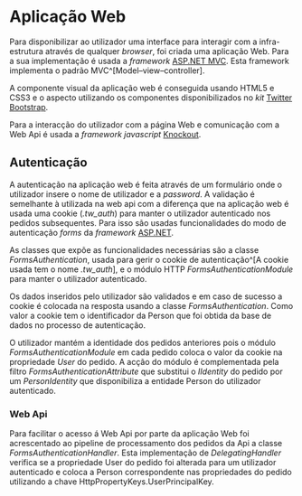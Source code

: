 Aplicação Web
=

Para disponibilizar ao utilizador uma interface para interagir com a infra-estrutura através de qualquer *browser*, foi criada uma aplicação Web. Para a sua implementação é usada a *framework* [ASP.NET MVC](#aspnetmvc). Esta framework implementa o padrão MVC^[Model–view–controller].

A componente visual da aplicação web é conseguida usando HTML5 e CSS3 e o aspecto utilizando os componentes disponibilizados no *kit* [Twitter Bootstrap](#bootstrap). 

Para a interacção do utilizador com a página Web e comunicação com a Web Api é usada a *framework javascript* [Knockout](#knockout).

Autenticação
-

A autenticação na aplicação web é feita através de um formulário onde o utilizador insere o nome de utilizador e a *password*. A validação é semelhante à utilizada na web api com a diferença que na aplicação web é usada uma cookie (*.tw_auth*) para manter o utilizador autenticado nos pedidos subsequentes. 
Para isso são usadas funcionalidades do modo de autenticação *forms* da *framework* [ASP.NET](#aspnet). 

As classes que expõe as funcionalidades necessárias são a classe *FormsAuthentication*, usada para gerir o cookie de autenticação^[A cookie usada tem o nome *.tw_auth*], e o módulo HTTP *FormsAuthenticationModule* para manter o utilizador autenticado. 

Os dados inseridos pelo utilizador são validados e em caso de sucesso a cookie é colocada na resposta usando a classe *FormsAuthentication*.
Como valor a cookie tem o identificador da Person que foi obtida da base de dados no processo de autenticação. 

O utilizador mantém a identidade dos pedidos anteriores pois o módulo *FormsAuthenticationModule* em cada pedido coloca o valor da cookie na propriedade *User* do pedido. A acção do módulo é complementada pela filtro *FormsAuthenticationAttribute* que substitui o *IIdentity* do pedido por um *PersonIdentity* que disponibiliza a entidade Person do utilizador autenticado.

### Web Api

Para facilitar o acesso á Web Api por parte da aplicação Web foi acrescentado ao pipeline de processamento dos pedidos da Api a classe *FormsAuthenticationHandler*.
Esta implementação de *DelegatingHandler* verifica se a propriedade User do pedido foi alterada para um utilizador autenticado e coloca a Person correspondente nas propriedades do pedido utilizando a chave HttpPropertyKeys.UserPrincipalKey.